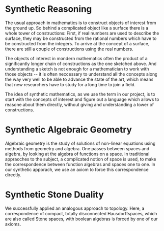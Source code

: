# Synthetic Reasoning

The usual approach in mathematics is to construct objects of interest from the ground up.
So behind a complicated object like a surface there is a whole tower of constructions:
First, if real numbers are used to describe the surface, they may be constructed from the rational numbers which have to be constructed from the integers.
To arrive at the concept of a surface, there are still a couple of constructions using the real numbers.

The objects of interest in mondern mathematics often the product of a significantly longer chain of constructions as the one sketched above.
And understanding a sketch is not enough for a mathematician to work with those objects -- it is often neccessary to understand all the concepts along the way very well to be able to advance the state of the art, which means that new researchers have to study for a long time to join a field.

The idea of synthetic mathematics, as we use the term in our project, is to start with the concepts of interest and figure out a language which allows to reasone about them directly, without giving and understanding a tower of constructions.

# Synthetic Algebraic Geometry

Algebraic geometry is the study of solutions of non-linear equations using methods from geometry and algebra.
One passes between spaces and algebra, by looking at the algebra of functions on a space.
In traditional appraoches to the subject, a complicated notion of space is used, to make the correspondence between function algebras and spaces one to one.
In our synthetic apporach, we use an axiom to force this correspondence directly.

# Synthetic Stone Duality

We successfully applied an analogous approach to topology.
Here, a correspondence of compact, totally disconnected Hausdorffspaces, which are also called Stone spaces, with boolean algebras is forced by one of our axioms.